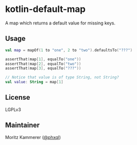 # kotlin-default-map

A map which returns a default value for missing keys.

## Usage

```kotlin
val map = mapOf(1 to "one", 2 to "two").defaultsTo("???")

assertThat(map[1], equalTo("one"))
assertThat(map[2], equalTo("two"))
assertThat(map[3], equalTo("???"))

// Notice that value is of type String, not String?
val value: String = map[1]
```

## License

LGPLv3

## Maintainer

Moritz Kammerer ([@phxql](https://github.com/phxql))